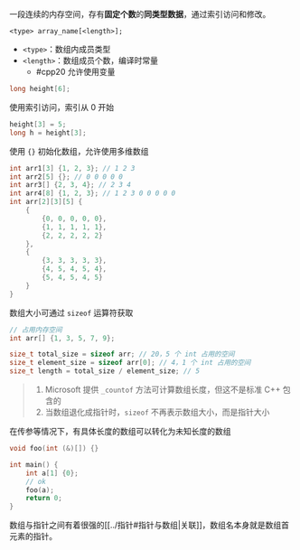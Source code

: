 一段连续的内存空间，存有**固定个数**的**同类型数据**，通过索引访问和修改。

`<type> array_name[<length>];`
* `<type>`：数组内成员类型
* `<length>`：数组成员个数，编译时常量
	* #cpp20 允许使用变量

```cpp
long height[6];
```

使用索引访问，索引从 0 开始

```cpp
height[3] = 5;
long h = height[3];
```

使用 `{}` 初始化数组，允许使用多维数组

```cpp
int arr1[3] {1, 2, 3}; // 1 2 3
int arr2[5] {}; // 0 0 0 0 0
int arr3[] {2, 3, 4}; // 2 3 4
int arr4[8] {1, 2, 3}; // 1 2 3 0 0 0 0 0
int arr[2][3][5] {
    {
        {0, 0, 0, 0, 0},
        {1, 1, 1, 1, 1},
        {2, 2, 2, 2, 2}
    },
    {
        {3, 3, 3, 3, 3},
        {4, 5, 4, 5, 4},
        {5, 4, 5, 4, 5}
    }
}
```

数组大小可通过 `sizeof` 运算符获取

```cpp
// 占用内存空间
int arr[] {1, 3, 5, 7, 9};

size_t total_size = sizeof arr; // 20，5 个 int 占用的空间
size_t element_size = sizeof arr[0]; // 4，1 个 int 占用的空间
size_t length = total_size / element_size; // 5
```

> 1. Microsoft 提供 `_countof` 方法可计算数组长度，但这不是标准 C++ 包含的
> 2. 当数组退化成指针时，`sizeof` 不再表示数组大小，而是指针大小

在传参等情况下，有具体长度的数组可以转化为未知长度的数组

```cpp
void foo(int (&)[]) {}

int main() {
    int a[1] {0};
    // ok
    foo(a);
    return 0;
}
```

数组与指针之间有着很强的[[../指针#指针与数组|关联]]，数组名本身就是数组首元素的指针。
